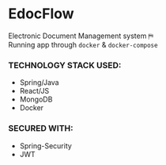 # EdocFlow

Electronic Document Management system &#9983;<br/>
Running app through `docker` & `docker-compose`<br/>

### TECHNOLOGY STACK USED: 
- Spring/Java
- React/JS
- MongoDB
- Docker

### SECURED WITH:
- Spring-Security
- JWT